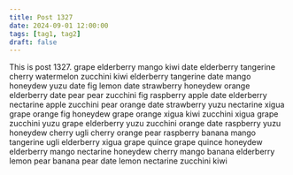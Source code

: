 ```yaml
---
title: Post 1327
date: 2024-09-01 12:00:00
tags: [tag1, tag2]
draft: false
---
```

This is post 1327.
grape
elderberry
mango
kiwi
date
elderberry
tangerine
cherry
watermelon
zucchini
kiwi
elderberry
tangerine
date
mango
honeydew
yuzu
date
fig
lemon
date
strawberry
honeydew
orange
elderberry
date
pear
pear
zucchini
fig
raspberry
apple
date
elderberry
nectarine
apple
zucchini
pear
orange
date
strawberry
yuzu
nectarine
xigua
grape
orange
fig
honeydew
grape
orange
xigua
kiwi
zucchini
xigua
grape
zucchini
yuzu
grape
elderberry
yuzu
zucchini
orange
date
raspberry
yuzu
honeydew
cherry
ugli
cherry
orange
pear
raspberry
banana
mango
tangerine
ugli
elderberry
xigua
grape
quince
grape
quince
honeydew
elderberry
mango
nectarine
honeydew
cherry
mango
banana
elderberry
lemon
pear
banana
pear
date
lemon
nectarine
zucchini
kiwi
